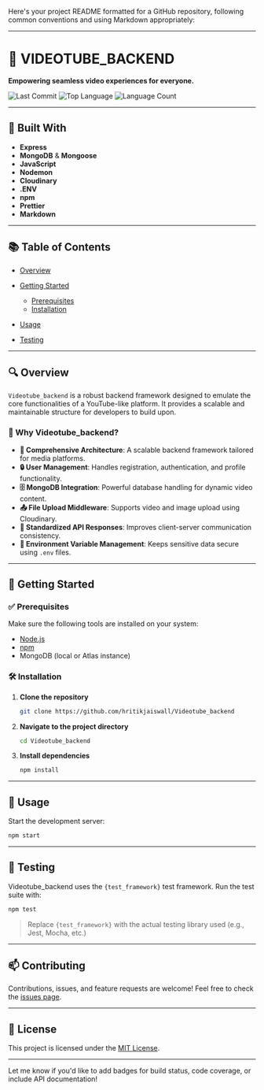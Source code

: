 Here's your project README formatted for a GitHub repository, following common conventions and using Markdown appropriately:

---

# 🎥 VIDEOTUBE\_BACKEND

**Empowering seamless video experiences for everyone.**

![Last Commit](https://img.shields.io/github/last-commit/hritikjaiswall/Videotube_backend)
![Top Language](https://img.shields.io/github/languages/top/hritikjaiswall/Videotube_backend)
![Language Count](https://img.shields.io/github/languages/count/hritikjaiswall/Videotube_backend)

---

## 🚀 Built With

* **Express**
* **MongoDB** & **Mongoose**
* **JavaScript**
* **Nodemon**
* **Cloudinary**
* **.ENV**
* **npm**
* **Prettier**
* **Markdown**

---

## 📚 Table of Contents

* [Overview](#overview)
* [Getting Started](#getting-started)

  * [Prerequisites](#prerequisites)
  * [Installation](#installation)
* [Usage](#usage)
* [Testing](#testing)

---

## 🔍 Overview

`Videotube_backend` is a robust backend framework designed to emulate the core functionalities of a YouTube-like platform. It provides a scalable and maintainable structure for developers to build upon.

### 🎯 Why Videotube\_backend?

* **🎥 Comprehensive Architecture**: A scalable backend framework tailored for media platforms.
* **🔒 User Management**: Handles registration, authentication, and profile functionality.
* **🗄️ MongoDB Integration**: Powerful database handling for dynamic video content.
* **📤 File Upload Middleware**: Supports video and image upload using Cloudinary.
* **📡 Standardized API Responses**: Improves client-server communication consistency.
* **🔑 Environment Variable Management**: Keeps sensitive data secure using `.env` files.

---

## 🏁 Getting Started

### ✅ Prerequisites

Make sure the following tools are installed on your system:

* [Node.js](https://nodejs.org/)
* [npm](https://www.npmjs.com/)
* MongoDB (local or Atlas instance)

### 🛠️ Installation

1. **Clone the repository**

   ```bash
   git clone https://github.com/hritikjaiswall/Videotube_backend
   ```

2. **Navigate to the project directory**

   ```bash
   cd Videotube_backend
   ```

3. **Install dependencies**

   ```bash
   npm install
   ```

---

## 🧪 Usage

Start the development server:

```bash
npm start
```

---

## 🧪 Testing

Videotube\_backend uses the `{test_framework}` test framework. Run the test suite with:

```bash
npm test
```

> Replace `{test_framework}` with the actual testing library used (e.g., Jest, Mocha, etc.)

---

## 📫 Contributing

Contributions, issues, and feature requests are welcome!
Feel free to check the [issues page](https://github.com/hritikjaiswall/Videotube_backend/issues).

---

## 📝 License

This project is licensed under the [MIT License](LICENSE).

---

Let me know if you'd like to add badges for build status, code coverage, or include API documentation!
